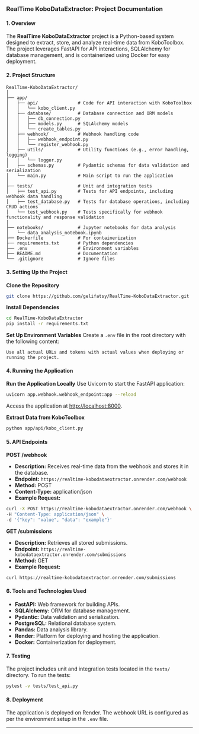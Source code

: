 ### **RealTime KoboDataExtractor: Project Documentation**

#### **1. Overview**
The **RealTime KoboDataExtractor** project is a Python-based system designed to extract, store, and analyze real-time data from KoboToolbox. The project leverages FastAPI for API interactions, SQLAlchemy for database management, and is containerized using Docker for easy deployment.

#### **2. Project Structure**

```plaintext
RealTime-KoboDataExtractor/
│
├── app/
│   ├── api/               # Code for API interaction with KoboToolbox
│   │   └── kobo_client.py
│   ├── database/          # Database connection and ORM models
│   │   ├── db_connection.py
│   │   ├── models.py      # SQLAlchemy models
│   │   └── create_tables.py
│   ├── webhook/           # Webhook handling code
│   │   ├── webhook_endpoint.py
│   │   └── register_webhook.py
│   ├── utils/             # Utility functions (e.g., error handling, logging)
│   │   └── logger.py
│   ├── schemas.py         # Pydantic schemas for data validation and serialization
│   └── main.py            # Main script to run the application
│
├── tests/                 # Unit and integration tests
│   ├── test_api.py        # Tests for API endpoints, including webhook data handling
│   ├── test_database.py   # Tests for database operations, including CRUD actions
│   └── test_webhook.py    # Tests specifically for webhook functionality and response validation
│
├── notebooks/             # Jupyter notebooks for data analysis
│   └── data_analysis_notebook.ipynb
├── Dockerfile             # For containerization
├── requirements.txt       # Python dependencies
├── .env                   # Environment variables
├── README.md              # Documentation
└── .gitignore             # Ignore files

```

#### **3. Setting Up the Project**

**Clone the Repository**
```bash
git clone https://github.com/gelifatsy/RealTime-KoboDataExtractor.git
```

**Install Dependencies**
```bash
cd RealTime-KoboDataExtractor
pip install -r requirements.txt
```

**Set Up Environment Variables**
Create a `.env` file in the root directory with the following content:

```plaintext
Use all actual URLs and tokens with actual values when deploying or running the project. 
```

#### **4. Running the Application**

**Run the Application Locally**
Use Uvicorn to start the FastAPI application:

```bash
uvicorn app.webhook.webhook_endpoint:app --reload
```

Access the application at [http://localhost:8000](http://localhost:8000).

**Extract Data from KoboToolbox**
```bash
python app/api/kobo_client.py
```

#### **5. API Endpoints**

**POST /webhook**
- **Description:** Receives real-time data from the webhook and stores it in the database.
- **Endpoint:** `https://realtime-kobodataextractor.onrender.com/webhook`
- **Method:** POST
- **Content-Type:** application/json
- **Example Request:**

```bash
curl -X POST https://realtime-kobodataextractor.onrender.com/webhook \
-H "Content-Type: application/json" \
-d '{"key": "value", "data": "example"}'
```

**GET /submissions**
- **Description:** Retrieves all stored submissions.
- **Endpoint:** `https://realtime-kobodataextractor.onrender.com/submissions`
- **Method:** GET
- **Example Request:**

```bash
curl https://realtime-kobodataextractor.onrender.com/submissions
```

#### **6. Tools and Technologies Used**
- **FastAPI:** Web framework for building APIs.
- **SQLAlchemy:** ORM for database management.
- **Pydantic:** Data validation and serialization.
- **PostgreSQL:** Relational database system.
- **Pandas:** Data analysis library.
- **Render:** Platform for deploying and hosting the application.
- **Docker:** Containerization for deployment.

#### **7. Testing**
The project includes unit and integration tests located in the `tests/` directory. To run the tests:

```bash
pytest -v tests/test_api.py
```

#### **8. Deployment**
The application is deployed on Render. The webhook URL is configured as per the environment setup in the `.env` file.

---

